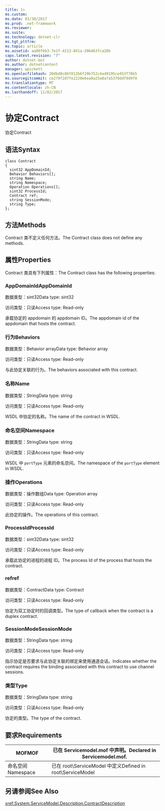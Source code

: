 ```yaml
---
title: 1>
ms.custom: 
ms.date: 03/30/2017
ms.prod: .net-framework
ms.reviewer: 
ms.suite: 
ms.technology: dotnet-clr
ms.tgt_pltfrm: 
ms.topic: article
ms.assetid: aa00f6b3-7e1f-4213-841a-206463fca20b
caps.latest.revision: "7"
author: dotnet-bot
ms.author: dotnetcontent
manager: wpickett
ms.openlocfilehash: 20dbd0c86f012b6f29b752c4ad9195ce453f78b5
ms.sourcegitcommit: ce279f2d7fe2220e6ea0a25a8a7a5370ddf8d9f0
ms.translationtype: MT
ms.contentlocale: zh-CN
ms.lasthandoff: 12/02/2017
---
```

# <a name="contract"></a><span data-ttu-id="3c924-102">协定</span><span class="sxs-lookup"><span data-stu-id="3c924-102">Contract</span></span>
<span data-ttu-id="3c924-103">协定</span><span class="sxs-lookup"><span data-stu-id="3c924-103">Contract</span></span>  
  
## <a name="syntax"></a><span data-ttu-id="3c924-104">语法</span><span class="sxs-lookup"><span data-stu-id="3c924-104">Syntax</span></span>  
  
```  
class Contract  
{  
  sint32 AppDomainId;  
  Behavior Behaviors[];  
  string Name;  
  string Namespace;  
  Operation Operations[];  
  sint32 ProcessId;  
  Contract ref;  
  string SessionMode;  
  string Type;  
};  
```  
  
## <a name="methods"></a><span data-ttu-id="3c924-105">方法</span><span class="sxs-lookup"><span data-stu-id="3c924-105">Methods</span></span>  
 <span data-ttu-id="3c924-106">Contract 类不定义任何方法。</span><span class="sxs-lookup"><span data-stu-id="3c924-106">The Contract class does not define any methods.</span></span>  
  
## <a name="properties"></a><span data-ttu-id="3c924-107">属性</span><span class="sxs-lookup"><span data-stu-id="3c924-107">Properties</span></span>  
 <span data-ttu-id="3c924-108">Contract 类具有下列属性：</span><span class="sxs-lookup"><span data-stu-id="3c924-108">The Contract class has the following properties:</span></span>  
  
### <a name="appdomainid"></a><span data-ttu-id="3c924-109">AppDomainId</span><span class="sxs-lookup"><span data-stu-id="3c924-109">AppDomainId</span></span>  
 <span data-ttu-id="3c924-110">数据类型：sint32</span><span class="sxs-lookup"><span data-stu-id="3c924-110">Data type: sint32</span></span>  
  
 <span data-ttu-id="3c924-111">访问类型：只读</span><span class="sxs-lookup"><span data-stu-id="3c924-111">Access type: Read-only</span></span>  
  
 <span data-ttu-id="3c924-112">承载协定的 appdomain 的 appdomain ID。</span><span class="sxs-lookup"><span data-stu-id="3c924-112">The appdomain id of the appdomain that hosts the contract.</span></span>  
  
### <a name="behaviors"></a><span data-ttu-id="3c924-113">行为</span><span class="sxs-lookup"><span data-stu-id="3c924-113">Behaviors</span></span>  
 <span data-ttu-id="3c924-114">数据类型：Behavior array</span><span class="sxs-lookup"><span data-stu-id="3c924-114">Data type: Behavior array</span></span>  
  
 <span data-ttu-id="3c924-115">访问类型：只读</span><span class="sxs-lookup"><span data-stu-id="3c924-115">Access type: Read-only</span></span>  
  
 <span data-ttu-id="3c924-116">与此协定关联的行为。</span><span class="sxs-lookup"><span data-stu-id="3c924-116">The behaviors associated with this contract.</span></span>  
  
### <a name="name"></a><span data-ttu-id="3c924-117">名称</span><span class="sxs-lookup"><span data-stu-id="3c924-117">Name</span></span>  
 <span data-ttu-id="3c924-118">数据类型：String</span><span class="sxs-lookup"><span data-stu-id="3c924-118">Data type: string</span></span>  
  
 <span data-ttu-id="3c924-119">访问类型：只读</span><span class="sxs-lookup"><span data-stu-id="3c924-119">Access type: Read-only</span></span>  
  
 <span data-ttu-id="3c924-120">WSDL 中协定的名称。</span><span class="sxs-lookup"><span data-stu-id="3c924-120">The name of the contract in WSDL.</span></span>  
  
### <a name="namespace"></a><span data-ttu-id="3c924-121">命名空间</span><span class="sxs-lookup"><span data-stu-id="3c924-121">Namespace</span></span>  
 <span data-ttu-id="3c924-122">数据类型：String</span><span class="sxs-lookup"><span data-stu-id="3c924-122">Data type: string</span></span>  
  
 <span data-ttu-id="3c924-123">访问类型：只读</span><span class="sxs-lookup"><span data-stu-id="3c924-123">Access type: Read-only</span></span>  
  
 <span data-ttu-id="3c924-124">WSDL 中 `portType` 元素的命名空间。</span><span class="sxs-lookup"><span data-stu-id="3c924-124">The namespace of the `portType` element in WSDL.</span></span>  
  
### <a name="operations"></a><span data-ttu-id="3c924-125">操作</span><span class="sxs-lookup"><span data-stu-id="3c924-125">Operations</span></span>  
 <span data-ttu-id="3c924-126">数据类型：操作数组</span><span class="sxs-lookup"><span data-stu-id="3c924-126">Data type: Operation array</span></span>  
  
 <span data-ttu-id="3c924-127">访问类型：只读</span><span class="sxs-lookup"><span data-stu-id="3c924-127">Access type: Read-only</span></span>  
  
 <span data-ttu-id="3c924-128">此协定的操作。</span><span class="sxs-lookup"><span data-stu-id="3c924-128">The operations of this contract.</span></span>  
  
### <a name="processid"></a><span data-ttu-id="3c924-129">ProcessId</span><span class="sxs-lookup"><span data-stu-id="3c924-129">ProcessId</span></span>  
 <span data-ttu-id="3c924-130">数据类型：sint32</span><span class="sxs-lookup"><span data-stu-id="3c924-130">Data type: sint32</span></span>  
  
 <span data-ttu-id="3c924-131">访问类型：只读</span><span class="sxs-lookup"><span data-stu-id="3c924-131">Access type: Read-only</span></span>  
  
 <span data-ttu-id="3c924-132">承载此协定的进程的进程 ID。</span><span class="sxs-lookup"><span data-stu-id="3c924-132">The process Id of the process that hosts the contract.</span></span>  
  
### <a name="ref"></a><span data-ttu-id="3c924-133">ref</span><span class="sxs-lookup"><span data-stu-id="3c924-133">ref</span></span>  
 <span data-ttu-id="3c924-134">数据类型：Contract</span><span class="sxs-lookup"><span data-stu-id="3c924-134">Data type: Contract</span></span>  
  
 <span data-ttu-id="3c924-135">访问类型：只读</span><span class="sxs-lookup"><span data-stu-id="3c924-135">Access type: Read-only</span></span>  
  
 <span data-ttu-id="3c924-136">协定为双工协定时的回调类型。</span><span class="sxs-lookup"><span data-stu-id="3c924-136">The type of callback when the contract is a duplex contract.</span></span>  
  
### <a name="sessionmode"></a><span data-ttu-id="3c924-137">SessionMode</span><span class="sxs-lookup"><span data-stu-id="3c924-137">SessionMode</span></span>  
 <span data-ttu-id="3c924-138">数据类型：String</span><span class="sxs-lookup"><span data-stu-id="3c924-138">Data type: string</span></span>  
  
 <span data-ttu-id="3c924-139">访问类型：只读</span><span class="sxs-lookup"><span data-stu-id="3c924-139">Access type: Read-only</span></span>  
  
 <span data-ttu-id="3c924-140">指示协定是否要求与此协定关联的绑定来使用通道会话。</span><span class="sxs-lookup"><span data-stu-id="3c924-140">Indicates whether the contract requires the binding associated with this contract to use channel sessions.</span></span>  
  
### <a name="type"></a><span data-ttu-id="3c924-141">类型</span><span class="sxs-lookup"><span data-stu-id="3c924-141">Type</span></span>  
 <span data-ttu-id="3c924-142">数据类型：String</span><span class="sxs-lookup"><span data-stu-id="3c924-142">Data type: string</span></span>  
  
 <span data-ttu-id="3c924-143">访问类型：只读</span><span class="sxs-lookup"><span data-stu-id="3c924-143">Access type: Read-only</span></span>  
  
 <span data-ttu-id="3c924-144">协定的类型。</span><span class="sxs-lookup"><span data-stu-id="3c924-144">The type of the contract.</span></span>  
  
## <a name="requirements"></a><span data-ttu-id="3c924-145">要求</span><span class="sxs-lookup"><span data-stu-id="3c924-145">Requirements</span></span>  
  
|<span data-ttu-id="3c924-146">MOF</span><span class="sxs-lookup"><span data-stu-id="3c924-146">MOF</span></span>|<span data-ttu-id="3c924-147">已在 Servicemodel.mof 中声明。</span><span class="sxs-lookup"><span data-stu-id="3c924-147">Declared in Servicemodel.mof.</span></span>|  
|---------|-----------------------------------|  
|<span data-ttu-id="3c924-148">命名空间</span><span class="sxs-lookup"><span data-stu-id="3c924-148">Namespace</span></span>|<span data-ttu-id="3c924-149">已在 root\ServiceModel 中定义</span><span class="sxs-lookup"><span data-stu-id="3c924-149">Defined in root\ServiceModel</span></span>|  
  
## <a name="see-also"></a><span data-ttu-id="3c924-150">另请参阅</span><span class="sxs-lookup"><span data-stu-id="3c924-150">See Also</span></span>  
 <xref:System.ServiceModel.Description.ContractDescription>

